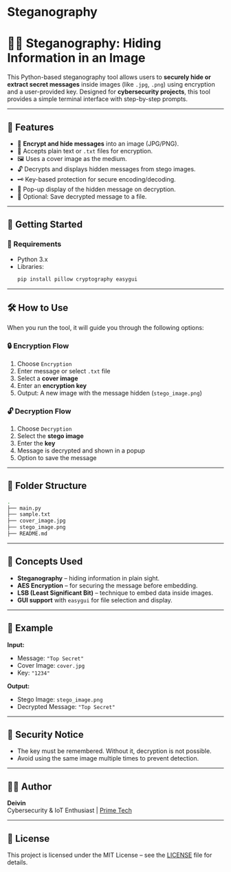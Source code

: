 # Steganography
# 🕵️‍♂️ Steganography: Hiding Information in an Image

This Python-based steganography tool allows users to **securely hide or extract secret messages** inside images (like `.jpg`, `.png`) using encryption and a user-provided key. Designed for **cybersecurity projects**, this tool provides a simple terminal interface with step-by-step prompts.

---

## 📌 Features

- 🔐 **Encrypt and hide messages** into an image (JPG/PNG).
- 🧾 Accepts plain text or `.txt` files for encryption.
- 🖼️ Uses a cover image as the medium.
- 🔓 Decrypts and displays hidden messages from stego images.
- 🗝️ Key-based protection for secure encoding/decoding.
- 💬 Pop-up display of the hidden message on decryption.
- 💾 Optional: Save decrypted message to a file.

---

## 🚀 Getting Started

### 🧰 Requirements

- Python 3.x  
- Libraries:
  ```bash
  pip install pillow cryptography easygui
  ```

---

## 🛠️ How to Use

When you run the tool, it will guide you through the following options:

### 🔒 Encryption Flow

1. Choose `Encryption`
2. Enter message or select `.txt` file
3. Select a **cover image**
4. Enter an **encryption key**
5. Output: A new image with the message hidden (`stego_image.png`)

### 🔓 Decryption Flow

1. Choose `Decryption`
2. Select the **stego image**
3. Enter the **key**
4. Message is decrypted and shown in a popup
5. Option to save the message

---

## 📂 Folder Structure

```bash
.
├── main.py
├── sample.txt
├── cover_image.jpg
├── stego_image.png
├── README.md
```

---

## 🧠 Concepts Used

- **Steganography** – hiding information in plain sight.
- **AES Encryption** – for securing the message before embedding.
- **LSB (Least Significant Bit)** – technique to embed data inside images.
- **GUI support** with `easygui` for file selection and display.

---

## 🧪 Example

**Input:**
- Message: `"Top Secret"`
- Cover Image: `cover.jpg`
- Key: `"1234"`

**Output:**
- Stego Image: `stego_image.png`
- Decrypted Message: `"Top Secret"`

---

## 🔐 Security Notice

- The key must be remembered. Without it, decryption is not possible.
- Avoid using the same image multiple times to prevent detection.

---

## 👨‍💻 Author

**Deivin**  
Cybersecurity & IoT Enthusiast | [Prime Tech](#)

---

## 📜 License

This project is licensed under the MIT License – see the [LICENSE](LICENSE) file for details.
